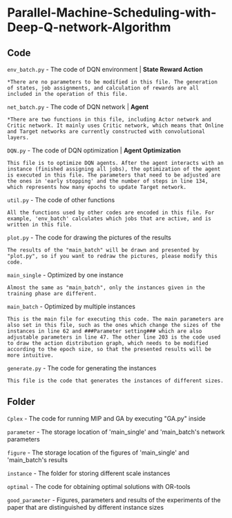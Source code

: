 # Parallel-Machine-Scheduling-with-Deep-Q-network-Algorithm

## Code

``env_batch.py`` - The code of DQN environment | <strong> State Reward Action </strong>

    *There are no parameters to be modified in this file. The generation of states, job assignments, and calculation of rewards are all included in the operation of this file.

``net_batch.py`` - The code of DQN network | <strong> Agent </strong>

    *There are two functions in this file, including Actor network and Critic network. It mainly uses Critic network, which means that Online and Target networks are currently constructed with convolutional layers.

``DQN.py`` - The code of DQN optimization | <strong> Agent Optimization </strong>

    This file is to optimize DQN agents. After the agent interacts with an instance (finished assigning all jobs), the optimization of the agent is executed in this file. The parameters that need to be adjusted are the ones in 'early stopping' and the number of steps in line 134, which represents how many epochs to update Target network.

``util.py`` - The code of other functions

    All the functions used by other codes are encoded in this file. For example, 'env_batch' calculates which jobs that are active, and is written in this file.

``plot.py`` - The code for drawing the pictures of the results

    The results of the "main_batch" will be drawn and presented by "plot.py", so if you want to redraw the pictures, please modify this code.

``main_single`` - Optimized by one instance

    Almost the same as "main_batch", only the instances given in the training phase are different.

``main_batch`` - Optimized by multiple instances

    This is the main file for executing this code. The main parameters are also set in this file, such as the ones which change the sizes of the instances in line 62 and ###Parameter setting### which are also adjustable parameters in line 47. The other line 203 is the code used to draw the action distribution graph, which needs to be modified according to the epoch size, so that the presented results will be more intuitive.

``generate.py`` - The code for generating the instances

    This file is the code that generates the instances of different sizes.



## Folder

``Cplex`` - The code for running MIP and GA by executing "GA.py" inside

``parameter`` - The storage location of 'main_single' and 'main_batch's network parameters

``figure`` - The storage location of the figures of 'main_single' and 'main_batch's results

``instance`` - The folder for storing different scale instances

``optimal`` - The code for obtaining optimal solutions with OR-tools

``good_parameter`` - Figures, parameters and results of the experiments of the paper that are distinguished by different instance sizes

